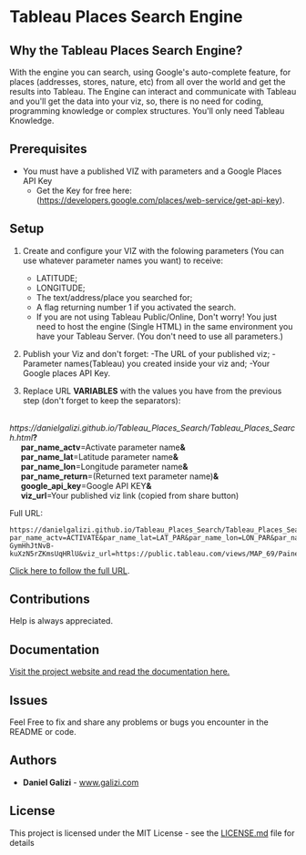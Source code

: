 # Tableau Places Search Engine

## Why the Tableau Places Search Engine?
With the engine you can search, using Google's auto-complete feature, for places (addresses, stores, nature, etc) from all over the world and get the results into Tableau.
The Engine can interact and communicate with Tableau and you'll get the data into your viz, so, there is no need for coding, programming knowledge or complex structures. You'll only need Tableau Knowledge.


## Prerequisites
* You must have a published VIZ with parameters and a Google Places API Key
    - Get the Key for free here: (https://developers.google.com/places/web-service/get-api-key). 


## Setup
1. Create and configure your VIZ with the folowing parameters (You can use whatever parameter names you want) to receive:
    - LATITUDE;
    - LONGITUDE;
    - The text/address/place you searched for;
    - A flag returning number 1 if you activated the search.
    - If you are not using Tableau Public/Online, Don't worry! You just need to host the engine (Single HTML) in the same environment         you have your Tableau Server.
(You don't need to use all parameters.)
    
2. Publish your Viz and don't forget:
    -The URL of your published viz;
    -Parameter names(Tableau) you created inside your viz and;
    -Your Google places API Key.

3. Replace URL **VARIABLES** with the values you have from the previous step (don't forget to keep the separators):

<p><em>&nbsp; &nbsp; &nbsp; https://danielgalizi.github.io/Tableau_Places_Search/Tableau_Places_Search.html</em><strong>?</strong><br /><strong>&nbsp; &nbsp; &nbsp; par_name_actv</strong>=Activate parameter name<strong>&amp;</strong><br /><strong>&nbsp; &nbsp; &nbsp; par_name_lat</strong>=Latitude parameter name<strong>&amp;</strong><br /><strong>&nbsp; &nbsp; &nbsp; par_name_lon</strong>=Longitude parameter name<strong>&amp;</strong><br /><strong>&nbsp; &nbsp; &nbsp; par_name_return</strong>=(Returned text parameter name)<strong>&amp;</strong><br /><strong>&nbsp; &nbsp; &nbsp; google_api_key</strong>=Google API KEY<strong>&amp;</strong><br /><strong>&nbsp; &nbsp; &nbsp; viz_url</strong>=Your published viz link (copied from share button)</p>
  
Full URL:   

    https://danielgalizi.github.io/Tableau_Places_Search/Tableau_Places_Search.html?par_name_actv=ACTIVATE&par_name_lat=LAT_PAR&par_name_lon=LON_PAR&par_name_return=LOCATION_STR&google_api_key=AIzaSyCdit-GymHhJtNvB-kuXzN5rZKmsUqHRlU&viz_url=https://public.tableau.com/views/MAP_69/Painel1
[Click here to follow the full URL](https://danielgalizi.github.io/Tableau_Map_Search_Auto-Complete/Search_autocomplete_Tableau_MAP.html?par_name_actv=ACTIVATE&par_name_lat=LAT_PAR&par_name_lon=LON_PAR&par_name_return=LOCATION_STR&google_api_key=AIzaSyCdit-GymHhJtNvB-kuXzN5rZKmsUqHRlU&viz_url=https://public.tableau.com/views/MAP_69/Painel1). 
 

## Contributions
Help is always appreciated.

## Documentation
[Visit the project website and read the documentation here.](https://github.com/danielgalizi/Tableau_Places_Search)

## Issues
Feel Free to fix and share any problems or bugs you encounter in the README or code.

## Authors

* **Daniel Galizi** - www.galizi.com

## License

This project is licensed under the MIT License - see the [LICENSE.md](LICENSE.md) file for details
